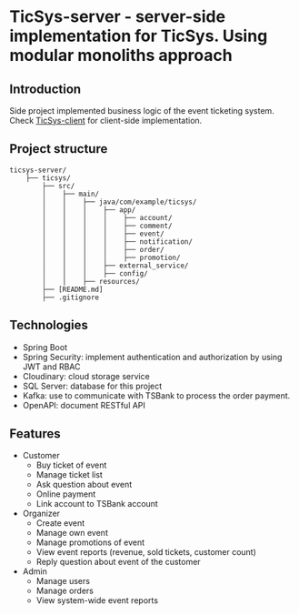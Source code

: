 # TicSys-server - server-side implementation for TicSys. Using modular monoliths approach
## Introduction
Side project implemented business logic of the event ticketing system. Check [TicSys-client](https://github.com/pqkkkkk/TicSys-client) for client-side implementation.
## Project structure
```
ticsys-server/
    ├── ticsys/
        ├── src/
        │    ├── main/
        │    │    ├── java/com/example/ticsys/
        │    │    │    ├── app/
        │    │    │    │    ├── account/
        │    │    │    │    ├── comment/
        │    │    │    │    ├── event/
        │    │    │    │    ├── notification/
        │    │    │    │    ├── order/
        │    │    │    │    ├── promotion/
        │    │    │    ├── external_service/
        │    │    │    ├── config/
        │    │    ├── resources/
        ├── [README.md]
        ├── .gitignore
```
## Technologies
- Spring Boot
- Spring Security: implement authentication and authorization by using JWT and RBAC
- Cloudinary: cloud storage service
- SQL Server: database for this project
- Kafka: use to communicate with TSBank to process the order payment.
- OpenAPI: document RESTful API

## Features
- Customer
    - Buy ticket of event
    - Manage ticket list
    - Ask question about event
    - Online payment
    - Link account to TSBank account
- Organizer
    - Create event
    - Manage own event
    - Manage promotions of event
    - View event reports (revenue, sold tickets, customer count)
    - Reply question about event of the customer
- Admin
    - Manage users
    - Manage orders
    - View system-wide event reports
